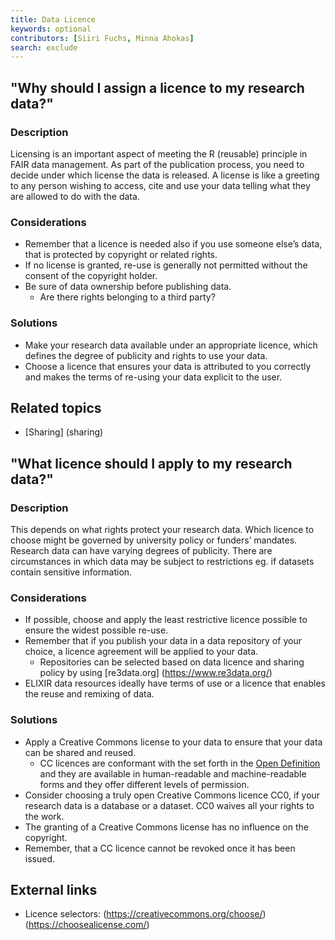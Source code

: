 ```yaml
---
title: Data Licence
keywords: optional
contributors: [Siiri Fuchs, Minna Ahokas]
search: exclude
---
```


## "Why should I assign a licence to my research data?"
 
### Description 
Licensing is an important aspect of meeting the R (reusable) principle in FAIR data management. As part of the publication process, you need to decide under which license the data is released. A license is like a greeting to any person wishing to access, cite and use your data telling what they are allowed to do with the data.

### Considerations
* Remember that a licence is needed also if you use someone else’s data, that is protected by copyright or related rights.
* If no license is granted, re-use is generally not permitted without the consent of the copyright holder.
* Be sure of data ownership before publishing data. 
  * Are there rights belonging to a third party?

### Solutions
* Make your research data available under an appropriate licence, which defines the degree of publicity and rights to use your data.
* Choose a licence that ensures your data is attributed to you correctly and makes the terms of re-using your data explicit to the user.

## Related topics
* [Sharing] (sharing)




## "What licence should I apply to my research data?"
 
### Description

This depends on what rights protect your research data. Which licence to choose might be governed by university policy or funders’ mandates. Research data can have varying degrees of publicity. There are circumstances in which data may be subject to restrictions eg. if datasets contain sensitive information. 

### Considerations

* If possible, choose and apply the least restrictive licence possible to ensure the widest possible re-use.
* Remember that if you publish your data in a data repository of your choice, a licence agreement will be applied to your data.
  * Repositories can be selected based on data licence and sharing policy by using [re3data.org] (https://www.re3data.org/)
* ELIXIR data resources ideally have terms of use or a licence that enables the reuse and remixing of data.

### Solutions
* Apply a Creative Commons license to your data to ensure that your data can be shared and reused. 
  * CC licences are conformant with the set forth in the [Open Definition](https://opendefinition.org/licenses/) and they are available in human-readable and machine-readable forms and they offer different levels of permission. 
* Consider choosing a truly open Creative Commons licence CC0, if your research data is a database or a dataset. CC0 waives all your rights to the work.
* The granting of a Creative Commons license has no influence on the copyright.
* Remember, that a CC licence cannot be revoked once it has been issued.

## External links
* Licence selectors:
(https://creativecommons.org/choose/)
(https://choosealicense.com/)

